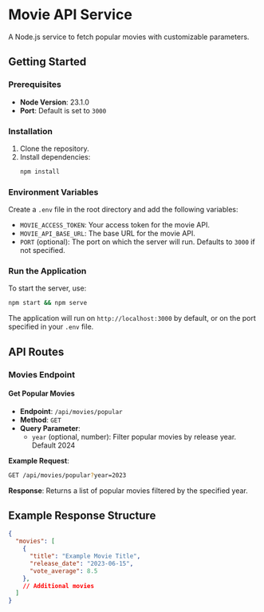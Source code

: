 
# Movie API Service

A Node.js service to fetch popular movies with customizable parameters.

## Getting Started

### Prerequisites

- **Node Version**: 23.1.0
- **Port**: Default is set to `3000`

### Installation

1. Clone the repository.
2. Install dependencies:
   ```bash
   npm install
   ```

### Environment Variables

Create a `.env` file in the root directory and add the following variables:

- `MOVIE_ACCESS_TOKEN`: Your access token for the movie API.
- `MOVIE_API_BASE_URL`: The base URL for the movie API.
- `PORT` (optional): The port on which the server will run. Defaults to `3000` if not specified.

### Run the Application

To start the server, use:
```bash
npm start && npm serve
```

The application will run on `http://localhost:3000` by default, or on the port specified in your `.env` file.

## API Routes

### Movies Endpoint

#### Get Popular Movies

- **Endpoint**: `/api/movies/popular`
- **Method**: `GET`
- **Query Parameter**: 
  - `year` (optional, number): Filter popular movies by release year. Default 2024
  
**Example Request**:
```bash
GET /api/movies/popular?year=2023
```

**Response**: Returns a list of popular movies filtered by the specified year.

## Example Response Structure

```json
{
  "movies": [
    {
      "title": "Example Movie Title",
      "release_date": "2023-06-15",
      "vote_average": 8.5
    },
    // Additional movies
  ]
}
```
